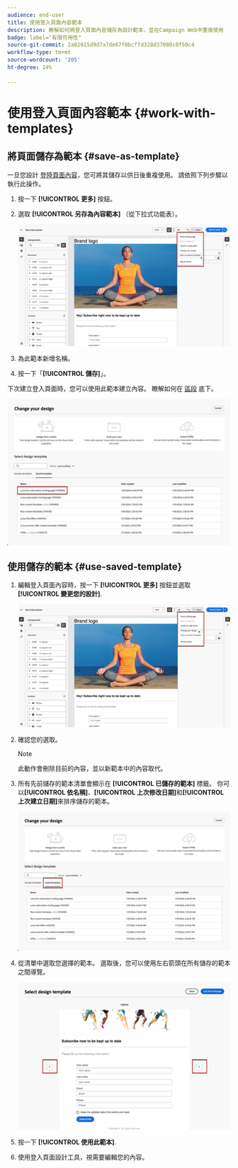 ```yaml
---
audience: end-user
title: 使用登入頁面內容範本
description: 瞭解如何將登入頁面內容儲存為設計範本，並在Campaign Web中重複使用
badge: label="有限可用性"
source-git-commit: 2a02015d9d7a7de67f0bcffd328d37080c0f50c4
workflow-type: tm+mt
source-wordcount: '205'
ht-degree: 14%

---
```


# 使用登入頁面內容範本 {#work-with-templates}

## 將頁面儲存為範本 {#save-as-template}

一旦您設計 [登陸頁面內容](lp-content.md)，您可將其儲存以供日後重複使用。 請依照下列步驟以執行此操作。

1. 按一下 **[!UICONTROL 更多]** 按鈕。

1. 選取 **[!UICONTROL 另存為內容範本]** （從下拉式功能表）。

   ![](assets/lp-save-as-template.png)

1. 為此範本新增名稱。

1. 按一下「**[!UICONTROL 儲存]**」。

下次建立登入頁面時，您可以使用此範本建立內容。 瞭解如何在 [區段](#use-saved-template) 底下。

![](assets/lp-saved-template.png)

## 使用儲存的範本 {#use-saved-template}

<!--Not for GA?-->

1. 編輯登入頁面內容時，按一下 **[!UICONTROL 更多]** 按鈕並選取 **[!UICONTROL 變更您的設計]**.

   ![](assets/lp-change-your-design.png)

1. 確認您的選取。

   >[!NOTE]
   >
   >此動作會刪除目前的內容，並以新範本中的內容取代。

1. 所有先前儲存的範本清單會顯示在 **[!UICONTROL 已儲存的範本]** 標籤。 你可以&#x200B;**[!UICONTROL 依名稱]**、**[!UICONTROL 上次修改日期]**&#x200B;和&#x200B;**[!UICONTROL 上次建立日期]**&#x200B;來排序儲存的範本。

   ![](assets/lp-saved-templates.png)

1. 從清單中選取您選擇的範本。 選取後，您可以使用左右箭頭在所有儲存的範本之間導覽。

   ![](assets/lp-select-saved-template.png)

1. 按一下 **[!UICONTROL 使用此範本]**.

1. 使用登入頁面設計工具，視需要編輯您的內容。

<!--Primary page templates and subpage templates are managed separately, meaning that you cannot use a primary page template to create a subpage, and vice versa. TBC in Web UI-->
